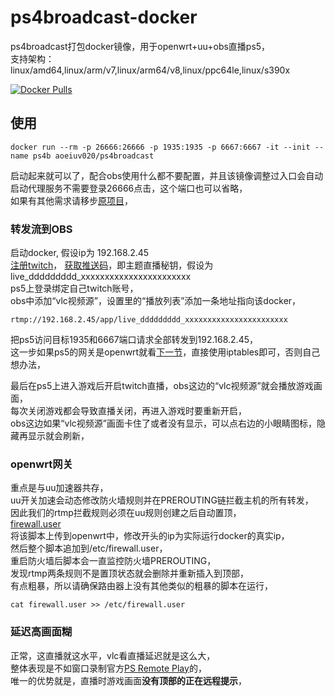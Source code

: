 # ps4broadcast-docker
ps4broadcast打包docker镜像，用于openwrt+uu+obs直播ps5，  
支持架构： linux/amd64,linux/arm/v7,linux/arm64/v8,linux/ppc64le,linux/s390x  

[![Docker Pulls](https://img.shields.io/docker/pulls/aoeiuv020/ps4broadcast)](https://hub.docker.com/r/aoeiuv020/ps4broadcast)

## 使用
```shell
docker run --rm -p 26666:26666 -p 1935:1935 -p 6667:6667 -it --init --name ps4b aoeiuv020/ps4broadcast
```
启动起来就可以了，配合obs使用什么都不要配置，并且该镜像调整过入口会自动启动代理服务不需要登录26666点击，这个端口也可以省略，  
如果有其他需求请移步[原项目](https://github.com/Tilerphy/ps4broadcast)，  

### 转发流到OBS
启动docker, 假设ip为 192.168.2.45  
[注册twitch](https://www.twitch.tv/settings/profile)，
[获取推送码](https://dashboard.twitch.tv/u/aoeiuv020/settings/stream)，即主题直播秘钥，假设为 live_ddddddddd_xxxxxxxxxxxxxxxxxxxxxxx  
ps5上登录绑定自己twitch账号，  
obs中添加“vlc视频源”，设置里的“播放列表”添加一条地址指向该docker，  
```
rtmp://192.168.2.45/app/live_ddddddddd_xxxxxxxxxxxxxxxxxxxxxxx
```
把ps5访问目标1935和6667端口请求全部转发到192.168.2.45，  
这一步如果ps5的网关是openwrt就看[下一节](#openwrt网关)，直接使用iptables即可，否则自己想办法，  

最后在ps5上进入游戏后开启twitch直播，obs这边的“vlc视频源”就会播放游戏画面，  
每次关闭游戏都会导致直播关闭，再进入游戏时要重新开启，  
obs这边如果“vlc视频源”画面卡住了或者没有显示，可以点右边的小眼睛图标，隐藏再显示就会刷新，  

### openwrt网关
重点是与uu加速器共存，  
uu开关加速会动态修改防火墙规则并在PREROUTING链拦截主机的所有转发，  
因此我们的rtmp拦截规则必须在uu规则创建之后自动置顶，  
[firewall.user](./firewall.user)  
将该脚本上传到openwrt中，修改开头的ip为实际运行docker的真实ip，  
然后整个脚本追加到/etc/firewall.user，  
重启防火墙后脚本会一直监控防火墙PREROUTING，  
发现rtmp两条规则不是置顶状态就会删除并重新插入到顶部，  
有点粗暴，所以请确保路由器上没有其他类似的粗暴的脚本在运行，  
```shell
cat firewall.user >> /etc/firewall.user
```

### 延迟高画面糊
正常，这直播就这水平，vlc看直播延迟就是这么大，  
整体表现是不如窗口录制官方[PS Remote Play](https://remoteplay.dl.playstation.net/remoteplay/lang/cs/index.html)的，  
唯一的优势就是，直播时游戏画面**没有顶部的正在远程提示**，
